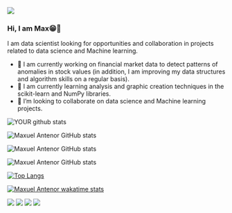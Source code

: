 <img src="https://github.com/pr2tik1/pr2tik1/blob/master/IMAGE-NAME">

### Hi, I am Max😁👋
I am data scientist looking for opportunities and collaboration in projects related to data science and Machine learning.

- 🔭 I am currently working on financial market data to detect patterns of anomalies in stock values ​​(in addition, I am improving my data structures and algorithm skills on a regular basis).
- 🌱 I am currently learning analysis and graphic creation techniques in the scikit-learn and NumPy libraries.
- 🤝 I’m looking to collaborate on data science and Machine learning projects. 

![YOUR github stats](https://github-readme-stats.vercel.app/api?username=maxuelantenor)

![Maxuel Antenor GitHub stats](https://github-readme-stats.vercel.app/api?username=maxuelantenor&show_icons=true&theme=radical)

![Maxuel Antenor GitHub stats](https://github-readme-stats.vercel.app/api?username=maxuelantenor&show_icons=true)

![Maxuel Antenor GitHub stats](https://github-readme-stats.vercel.app/api?username=maxuelantenor&count_private=true)

[![Top Langs](https://github-readme-stats.vercel.app/api/top-langs/?username=maxuelantenor)](https://github.com/maxuelantenor/github-readme-stats)

[![Maxuel Antenor wakatime stats](https://github-readme-stats.vercel.app/api/wakatime?username=maxuelantenor)](https://github.com/maxuelantenor/github-readme-stats)

[<img src="https://img.shields.io/badge/twitter-%231DA1F2.svg?&style=for-the-badge&logo=twitter&logoColor=white" />](https://twitter.com/@antenor98) [<img src="https://img.shields.io/badge/linkedin-%230077B5.svg?&style=for-the-badge&logo=linkedin&logoColor=white" />](https://www.linkedin.com/in/maxuelantenor/) [<img src = "https://img.shields.io/badge/instagram-%23E4405F.svg?&style=for-the-badge&logo=instagram&logoColor=white">](https://www.instagram.com/antenor98/) [<img src = "https://img.shields.io/badge/facebook-%231877F2.svg?&style=for-the-badge&logo=facebook&logoColor=white">](https://www.facebook.com/profile.php?id=100009573727355)
